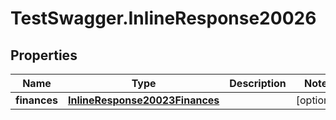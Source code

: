 # TestSwagger.InlineResponse20026

## Properties

Name | Type | Description | Notes
------------ | ------------- | ------------- | -------------
**finances** | [**InlineResponse20023Finances**](InlineResponse20023Finances.md) |  | [optional] 


